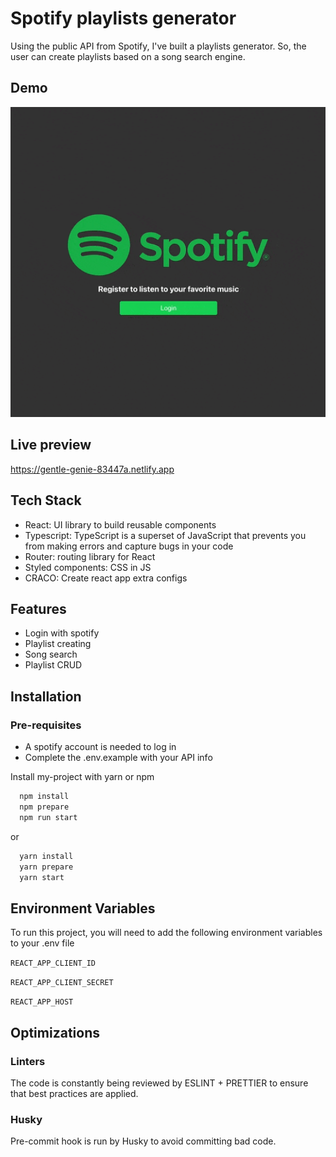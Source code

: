 # Spotify playlists generator

Using the public API from Spotify, I've built a playlists generator. So, the user can create playlists based on a song search engine.

## Demo

![image](./src/assets/demo.gif)

## Live preview

<https://gentle-genie-83447a.netlify.app>

## Tech Stack

-   React: UI library to build reusable components
-   Typescript: TypeScript is a superset of JavaScript that prevents you from making errors and capture bugs in your code
-   Router: routing library for React
-   Styled components: CSS in JS
-   CRACO: Create react app extra configs

## Features

-   Login with spotify
-   Playlist creating
-   Song search
-   Playlist CRUD

## Installation

### Pre-requisites

-   A spotify account is needed to log in
-   Complete the .env.example with your API info

Install my-project with yarn or npm

```bash
  npm install
  npm prepare
  npm run start
```

or

```bash
  yarn install
  yarn prepare
  yarn start
```

## Environment Variables

To run this project, you will need to add the following environment variables to your .env file

`REACT_APP_CLIENT_ID`

`REACT_APP_CLIENT_SECRET`

`REACT_APP_HOST`

## Optimizations

### Linters

The code is constantly being reviewed by ESLINT + PRETTIER to ensure that best practices are applied.

### Husky

Pre-commit hook is run by Husky to avoid committing bad code.

